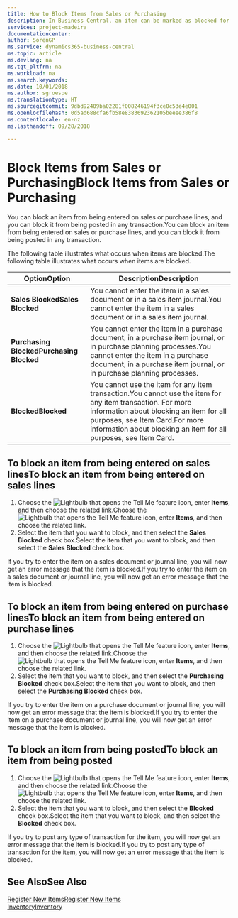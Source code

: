 ```yaml
---
title: How to Block Items from Sales or Purchasing
description: In Business Central, an item can be marked as blocked for sales, blocked for purchase, or blocked for all purposes.
services: project-madeira
documentationcenter: 
author: SorenGP
ms.service: dynamics365-business-central
ms.topic: article
ms.devlang: na
ms.tgt_pltfrm: na
ms.workload: na
ms.search.keywords: 
ms.date: 10/01/2018
ms.author: sgroespe
ms.translationtype: HT
ms.sourcegitcommit: 9dbd92409ba02281f008246194f3ce0c53e4e001
ms.openlocfilehash: 0d5ad688cfa6fb58e8383692362105beeee386f8
ms.contentlocale: en-nz
ms.lasthandoff: 09/28/2018

---
```

# <a name="block-items-from-sales-or-purchasing"></a><span data-ttu-id="1bab8-103">Block Items from Sales or Purchasing</span><span class="sxs-lookup"><span data-stu-id="1bab8-103">Block Items from Sales or Purchasing</span></span>
<span data-ttu-id="1bab8-104">You can block an item from being entered on sales or purchase lines, and you can block it from being posted in any transaction.</span><span class="sxs-lookup"><span data-stu-id="1bab8-104">You can block an item from being entered on sales or purchase lines, and you can block it from being posted in any transaction.</span></span>  

<span data-ttu-id="1bab8-105">The following table illustrates what occurs when items are blocked.</span><span class="sxs-lookup"><span data-stu-id="1bab8-105">The following table illustrates what occurs when items are blocked.</span></span>  

|<span data-ttu-id="1bab8-106">Option</span><span class="sxs-lookup"><span data-stu-id="1bab8-106">Option</span></span>|<span data-ttu-id="1bab8-107">Description</span><span class="sxs-lookup"><span data-stu-id="1bab8-107">Description</span></span>|  
|--------------------|------------|  
|<span data-ttu-id="1bab8-108">**Sales Blocked**</span><span class="sxs-lookup"><span data-stu-id="1bab8-108">**Sales Blocked**</span></span>|<span data-ttu-id="1bab8-109">You cannot enter the item in a sales document or in a sales item journal.</span><span class="sxs-lookup"><span data-stu-id="1bab8-109">You cannot enter the item in a sales document or in a sales item journal.</span></span>|  
|<span data-ttu-id="1bab8-110">**Purchasing Blocked**</span><span class="sxs-lookup"><span data-stu-id="1bab8-110">**Purchasing Blocked**</span></span>|<span data-ttu-id="1bab8-111">You cannot enter the item in a purchase document, in a purchase item journal, or in purchase planning processes.</span><span class="sxs-lookup"><span data-stu-id="1bab8-111">You cannot enter the item in a purchase document, in a purchase item journal, or in purchase planning processes.</span></span>|  
|<span data-ttu-id="1bab8-112">**Blocked**</span><span class="sxs-lookup"><span data-stu-id="1bab8-112">**Blocked**</span></span>|<span data-ttu-id="1bab8-113">You cannot use the item for any item transaction.</span><span class="sxs-lookup"><span data-stu-id="1bab8-113">You cannot use the item for any item transaction.</span></span> <span data-ttu-id="1bab8-114">For more information about blocking an item for all purposes, see Item Card.</span><span class="sxs-lookup"><span data-stu-id="1bab8-114">For more information about blocking an item for all purposes, see Item Card.</span></span>|  

## <a name="to-block-an-item-from-being-entered-on-sales-lines"></a><span data-ttu-id="1bab8-115">To block an item from being entered on sales lines</span><span class="sxs-lookup"><span data-stu-id="1bab8-115">To block an item from being entered on sales lines</span></span>  

1.  <span data-ttu-id="1bab8-116">Choose the ![Lightbulb that opens the Tell Me feature](media/ui-search/search_small.png "Tell me what you want to do") icon, enter **Items**, and then choose the related link.</span><span class="sxs-lookup"><span data-stu-id="1bab8-116">Choose the ![Lightbulb that opens the Tell Me feature](media/ui-search/search_small.png "Tell me what you want to do") icon, enter **Items**, and then choose the related link.</span></span>  
2.  <span data-ttu-id="1bab8-117">Select the item that you want to block, and then select the **Sales Blocked** check box.</span><span class="sxs-lookup"><span data-stu-id="1bab8-117">Select the item that you want to block, and then select the **Sales Blocked** check box.</span></span>  

<span data-ttu-id="1bab8-118">If you try to enter the item on a sales document or journal line, you will now get an error message that the item is blocked.</span><span class="sxs-lookup"><span data-stu-id="1bab8-118">If you try to enter the item on a sales document or journal line, you will now get an error message that the item is blocked.</span></span>

## <a name="to-block-an-item-from-being-entered-on-purchase-lines"></a><span data-ttu-id="1bab8-119">To block an item from being entered on purchase lines</span><span class="sxs-lookup"><span data-stu-id="1bab8-119">To block an item from being entered on purchase lines</span></span>  

1.  <span data-ttu-id="1bab8-120">Choose the ![Lightbulb that opens the Tell Me feature](media/ui-search/search_small.png "Tell me what you want to do") icon, enter **Items**, and then choose the related link.</span><span class="sxs-lookup"><span data-stu-id="1bab8-120">Choose the ![Lightbulb that opens the Tell Me feature](media/ui-search/search_small.png "Tell me what you want to do") icon, enter **Items**, and then choose the related link.</span></span>  
2.  <span data-ttu-id="1bab8-121">Select the item that you want to block, and then select the **Purchasing Blocked** check box.</span><span class="sxs-lookup"><span data-stu-id="1bab8-121">Select the item that you want to block, and then select the **Purchasing Blocked** check box.</span></span>  

<span data-ttu-id="1bab8-122">If you try to enter the item on a purchase document or journal line, you will now get an error message that the item is blocked.</span><span class="sxs-lookup"><span data-stu-id="1bab8-122">If you try to enter the item on a purchase document or journal line, you will now get an error message that the item is blocked.</span></span>

## <a name="to-block-an-item-from-being-posted"></a><span data-ttu-id="1bab8-123">To block an item from being posted</span><span class="sxs-lookup"><span data-stu-id="1bab8-123">To block an item from being posted</span></span>
1. <span data-ttu-id="1bab8-124">Choose the ![Lightbulb that opens the Tell Me feature](media/ui-search/search_small.png "Tell me what you want to do") icon, enter **Items**, and then choose the related link.</span><span class="sxs-lookup"><span data-stu-id="1bab8-124">Choose the ![Lightbulb that opens the Tell Me feature](media/ui-search/search_small.png "Tell me what you want to do") icon, enter **Items**, and then choose the related link.</span></span>
2. <span data-ttu-id="1bab8-125">Select the item that you want to block, and then select the **Blocked** check box.</span><span class="sxs-lookup"><span data-stu-id="1bab8-125">Select the item that you want to block, and then select the **Blocked** check box.</span></span>

<span data-ttu-id="1bab8-126">If you try to post any type of transaction for the item, you will now get an error message that the item is blocked.</span><span class="sxs-lookup"><span data-stu-id="1bab8-126">If you try to post any type of transaction for the item, you will now get an error message that the item is blocked.</span></span>

## <a name="see-also"></a><span data-ttu-id="1bab8-127">See Also</span><span class="sxs-lookup"><span data-stu-id="1bab8-127">See Also</span></span>  
[<span data-ttu-id="1bab8-128">Register New Items</span><span class="sxs-lookup"><span data-stu-id="1bab8-128">Register New Items</span></span>](inventory-how-register-new-items.md)  
[<span data-ttu-id="1bab8-129">Inventory</span><span class="sxs-lookup"><span data-stu-id="1bab8-129">Inventory</span></span>](inventory-manage-inventory.md)  

